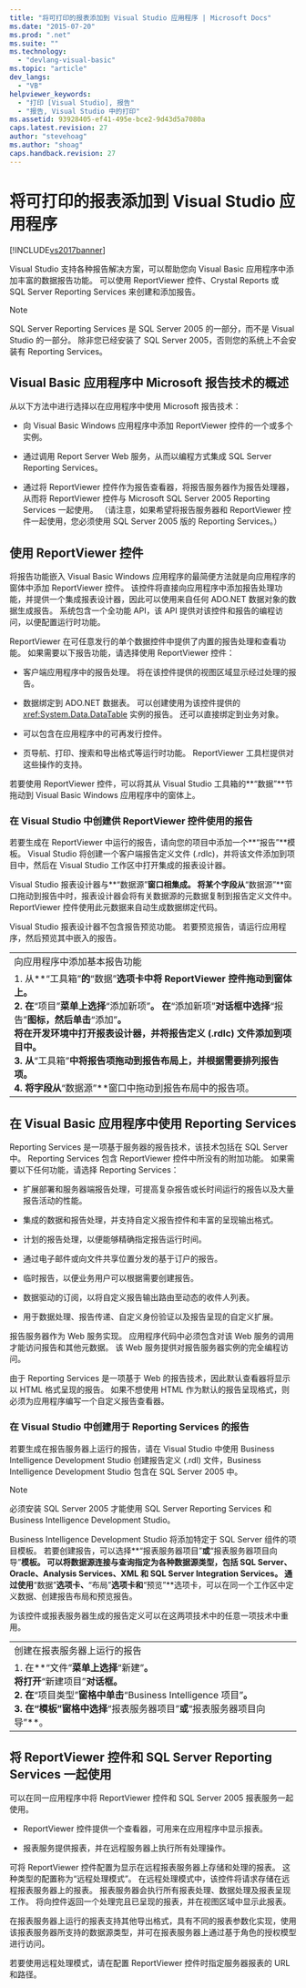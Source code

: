 ```yaml
---
title: "将可打印的报表添加到 Visual Studio 应用程序 | Microsoft Docs"
ms.date: "2015-07-20"
ms.prod: ".net"
ms.suite: ""
ms.technology: 
  - "devlang-visual-basic"
ms.topic: "article"
dev_langs: 
  - "VB"
helpviewer_keywords: 
  - "打印 [Visual Studio], 报告"
  - "报告, Visual Studio 中的打印"
ms.assetid: 93928405-ef41-495e-bce2-9d43d5a7080a
caps.latest.revision: 27
author: "stevehoag"
ms.author: "shoag"
caps.handback.revision: 27
---
```

# 将可打印的报表添加到 Visual Studio 应用程序
[!INCLUDE[vs2017banner](../../../visual-basic/includes/vs2017banner.md)]

Visual Studio 支持各种报告解决方案，可以帮助您向 Visual Basic 应用程序中添加丰富的数据报告功能。  可以使用 ReportViewer 控件、Crystal Reports 或 SQL Server Reporting Services 来创建和添加报告。  
  
> [!NOTE]
>  SQL Server Reporting Services 是 SQL Server 2005 的一部分，而不是 Visual Studio 的一部分。  除非您已经安装了 SQL Server 2005，否则您的系统上不会安装有 Reporting Services。  
  
## Visual Basic 应用程序中 Microsoft 报告技术的概述  
 从以下方法中进行选择以在应用程序中使用 Microsoft 报告技术：  
  
-   向 Visual Basic Windows 应用程序中添加 ReportViewer 控件的一个或多个实例。  
  
-   通过调用 Report Server Web 服务，从而以编程方式集成 SQL Server Reporting Services。  
  
-   通过将 ReportViewer 控件作为报告查看器，将报告服务器作为报告处理器，从而将 ReportViewer 控件与 Microsoft SQL Server 2005 Reporting Services 一起使用。  （请注意，如果希望将报告服务器和 ReportViewer 控件一起使用，您必须使用 SQL Server 2005 版的 Reporting Services。）  
  
## 使用 ReportViewer 控件  
 将报告功能嵌入 Visual Basic Windows 应用程序的最简便方法就是向应用程序的窗体中添加 ReportViewer 控件。  该控件将直接向应用程序中添加报告处理功能，并提供一个集成报表设计器，因此可以使用来自任何 ADO.NET 数据对象的数据生成报告。  系统包含一个全功能 API，该 API 提供对该控件和报告的编程访问，以便配置运行时功能。  
  
 ReportViewer 在可任意发行的单个数据控件中提供了内置的报告处理和查看功能。  如果需要以下报告功能，请选择使用 ReportViewer 控件：  
  
-   客户端应用程序中的报告处理。  将在该控件提供的视图区域显示经过处理的报告。  
  
-   数据绑定到 ADO.NET 数据表。  可以创建使用为该控件提供的 <xref:System.Data.DataTable> 实例的报告。  还可以直接绑定到业务对象。  
  
-   可以包含在应用程序中的可再发行控件。  
  
-   页导航、打印、搜索和导出格式等运行时功能。  ReportViewer 工具栏提供对这些操作的支持。  
  
 若要使用 ReportViewer 控件，可以将其从 Visual Studio 工具箱的**“数据”**节拖动到 Visual Basic Windows 应用程序中的窗体上。  
  
### 在 Visual Studio 中创建供 ReportViewer 控件使用的报告  
 若要生成在 ReportViewer 中运行的报告，请向您的项目中添加一个**“报告”**模板。  Visual Studio 将创建一个客户端报告定义文件 \(.rdlc\)，并将该文件添加到项目中，然后在 Visual Studio 工作区中打开集成的报表设计器。  
  
 Visual Studio 报表设计器与**“数据源”**窗口相集成。  将某个字段从**“数据源”**窗口拖动到报告中时，报表设计器会将有关数据源的元数据复制到报告定义文件中。  ReportViewer 控件使用此元数据来自动生成数据绑定代码。  
  
 Visual Studio 报表设计器不包含报告预览功能。  若要预览报告，请运行应用程序，然后预览其中嵌入的报告。  
  
||  
|-|  
|向应用程序中添加基本报告功能|  
|1.  从**“工具箱”**的**“数据”**选项卡中将 ReportViewer 控件拖动到窗体上。<br />2.  在**“项目”**菜单上选择**“添加新项”**。  在**“添加新项”**对话框中选择**“报告”**图标，然后单击**“添加”**。<br />     将在开发环境中打开报表设计器，并将报告定义 \(.rdlc\) 文件添加到项目中。<br />3.  从**“工具箱”**中将报告项拖动到报告布局上，并根据需要排列报告项。<br />4.  将字段从**“数据源”**窗口中拖动到报告布局中的报告项。|  
  
## 在 Visual Basic 应用程序中使用 Reporting Services  
 Reporting Services 是一项基于服务器的报告技术，该技术包括在 SQL Server 中。  Reporting Services 包含 ReportViewer 控件中所没有的附加功能。  如果需要以下任何功能，请选择 Reporting Services：  
  
-   扩展部署和服务器端报告处理，可提高复杂报告或长时间运行的报告以及大量报告活动的性能。  
  
-   集成的数据和报告处理，并支持自定义报告控件和丰富的呈现输出格式。  
  
-   计划的报告处理，以便能够精确指定报告运行时间。  
  
-   通过电子邮件或向文件共享位置分发的基于订户的报告。  
  
-   临时报告，以便业务用户可以根据需要创建报告。  
  
-   数据驱动的订阅，以将自定义报告输出路由至动态的收件人列表。  
  
-   用于数据处理、报告传递、自定义身份验证以及报告呈现的自定义扩展。  
  
 报告服务器作为 Web 服务实现。  应用程序代码中必须包含对该 Web 服务的调用才能访问报告和其他元数据。  该 Web 服务提供对报告服务器实例的完全编程访问。  
  
 由于 Reporting Services 是一项基于 Web 的报告技术，因此默认查看器将显示以 HTML 格式呈现的报告。  如果不想使用 HTML 作为默认的报告呈现格式，则必须为应用程序编写一个自定义报告查看器。  
  
### 在 Visual Studio 中创建用于 Reporting Services 的报告  
 若要生成在报告服务器上运行的报告，请在 Visual Studio 中使用 Business Intelligence Development Studio 创建报告定义 \(.rdl\) 文件，Business Intelligence Development Studio 包含在 SQL Server 2005 中。  
  
> [!NOTE]
>  必须安装 SQL Server 2005 才能使用 SQL Server Reporting Services 和 Business Intelligence Development Studio。  
  
 Business Intelligence Development Studio 将添加特定于 SQL Server 组件的项目模板。  若要创建报告，可以选择**“报表服务器项目”**或**“报表服务器项目向导”**模板。  可以将数据源连接与查询指定为各种数据源类型，包括 SQL Server、Oracle、Analysis Services、XML 和 SQL Server Integration Services。  通过使用**“数据”**选项卡、**“布局”**选项卡和**“预览”**选项卡，可以在同一个工作区中定义数据、创建报告布局和预览报告。  
  
 为该控件或报表服务器生成的报告定义可以在这两项技术中的任意一项技术中重用。  
  
||  
|-|  
|创建在报表服务器上运行的报告|  
|1.  在**“文件”**菜单上选择**“新建”**。<br />     将打开**“新建项目”**对话框。<br />2.  在**“项目类型”**窗格中单击**“Business Intelligence 项目”**。<br />3.  在“模板”窗格中选择**“报表服务器项目”**或**“报表服务器项目向导”**。|  
  
## 将 ReportViewer 控件和 SQL Server Reporting Services 一起使用  
 可以在同一应用程序中将 ReportViewer 控件和 SQL Server 2005 报表服务一起使用。  
  
-   ReportViewer 控件提供一个查看器，可用来在应用程序中显示报表。  
  
-   报表服务提供报表，并在远程服务器上执行所有处理操作。  
  
 可将 ReportViewer 控件配置为显示在远程报表服务器上存储和处理的报表。  这种类型的配置称为“远程处理模式”。  在远程处理模式中，该控件将请求存储在远程报表服务器上的报表。  报表服务器会执行所有报表处理、数据处理及报表呈现工作。  将向控件返回一个处理完且已呈现的报表，并在视图区域中显示此报表。  
  
 在报表服务器上运行的报表支持其他导出格式，具有不同的报表参数化实现，使用该报表服务器所支持的数据源类型，并可在报表服务器上通过基于角色的授权模型进行访问。  
  
 若要使用远程处理模式，请在配置 ReportViewer 控件时指定服务器报表的 URL 和路径。